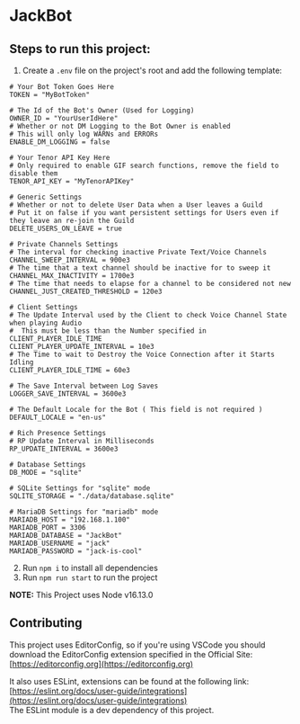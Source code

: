 # JackBot

## Steps to run this project:

 1. Create a `.env` file on the project's root and add the following template:
```env
# Your Bot Token Goes Here
TOKEN = "MyBotToken"

# The Id of the Bot's Owner (Used for Logging)
OWNER_ID = "YourUserIdHere"
# Whether or not DM Logging to the Bot Owner is enabled
# This will only log WARNs and ERRORs
ENABLE_DM_LOGGING = false

# Your Tenor API Key Here
# Only required to enable GIF search functions, remove the field to disable them
TENOR_API_KEY = "MyTenorAPIKey"

# Generic Settings
# Whether or not to delete User Data when a User leaves a Guild
# Put it on false if you want persistent settings for Users even if they leave an re-join the Guild
DELETE_USERS_ON_LEAVE = true

# Private Channels Settings
# The interval for checking inactive Private Text/Voice Channels
CHANNEL_SWEEP_INTERVAL = 900e3
# The time that a text channel should be inactive for to sweep it
CHANNEL_MAX_INACTIVITY = 1700e3
# The time that needs to elapse for a channel to be considered not new
CHANNEL_JUST_CREATED_THRESHOLD = 120e3

# Client Settings
# The Update Interval used by the Client to check Voice Channel State when playing Audio
#  This must be less than the Number specified in CLIENT_PLAYER_IDLE_TIME
CLIENT_PLAYER_UPDATE_INTERVAL = 10e3
# The Time to wait to Destroy the Voice Connection after it Starts Idling
CLIENT_PLAYER_IDLE_TIME = 60e3

# The Save Interval between Log Saves
LOGGER_SAVE_INTERVAL = 3600e3

# The Default Locale for the Bot ( This field is not required )
DEFAULT_LOCALE = "en-us"

# Rich Presence Settings
# RP Update Interval in Milliseconds
RP_UPDATE_INTERVAL = 3600e3

# Database Settings
DB_MODE = "sqlite"

# SQLite Settings for "sqlite" mode
SQLITE_STORAGE = "./data/database.sqlite"

# MariaDB Settings for "mariadb" mode
MARIADB_HOST = "192.168.1.100"
MARIADB_PORT = 3306
MARIADB_DATABASE = "JackBot"
MARIADB_USERNAME = "jack"
MARIADB_PASSWORD = "jack-is-cool"
```
 2. Run `npm i` to install all dependencies
 3. Run `npm run start` to run the project

**NOTE:** This Project uses Node v16.13.0

## Contributing

This project uses EditorConfig, so if you're using VSCode you should download
the EditorConfig extension specified in the Official Site: [https://editorconfig.org](https://editorconfig.org)

It also uses ESLint, extensions can be found at the following link: [https://eslint.org/docs/user-guide/integrations](https://eslint.org/docs/user-guide/integrations)<br>
The ESLint module is a dev dependency of this project.
